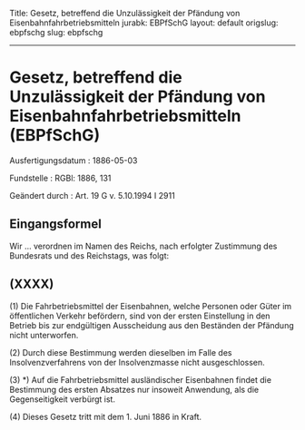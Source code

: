 Title: Gesetz, betreffend die Unzulässigkeit der Pfändung von Eisenbahnfahrbetriebsmitteln
jurabk: EBPfSchG
layout: default
origslug: ebpfschg
slug: ebpfschg

---

# Gesetz, betreffend die Unzulässigkeit der Pfändung von Eisenbahnfahrbetriebsmitteln (EBPfSchG)

Ausfertigungsdatum
:   1886-05-03

Fundstelle
:   RGBl: 1886, 131

Geändert durch
:   Art. 19 G v. 5.10.1994 I 2911


## Eingangsformel

Wir ...
verordnen im Namen des Reichs, nach erfolgter Zustimmung des
Bundesrats und des Reichstags, was folgt:


## (XXXX)

(1) Die Fahrbetriebsmittel der Eisenbahnen, welche Personen oder Güter
im öffentlichen Verkehr befördern, sind von der ersten Einstellung in
den Betrieb bis zur endgültigen Ausscheidung aus den Beständen der
Pfändung nicht unterworfen.

(2) Durch diese Bestimmung werden dieselben im Falle des
Insolvenzverfahrens von der Insolvenzmasse nicht ausgeschlossen.

(3) \*) Auf die Fahrbetriebsmittel ausländischer Eisenbahnen findet
die Bestimmung des ersten Absatzes nur insoweit Anwendung, als die
Gegenseitigkeit verbürgt ist.

(4) Dieses Gesetz tritt mit dem 1. Juni 1886 in Kraft.

